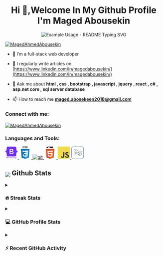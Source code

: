 <h1 align="center">Hi 👋,Welcome In My Github Profile I'm Maged Abousekin</h1>
<p align="center">
  <img src="https://readme-typing-svg.demolab.com/?lines=Full+Stack+Web+Developer;Software+Engineer!;Competitve+Programmer!;&font=Fira%20Code&center=true&width=380&height=50&duration=4000&pause=1000" alt="Example Usage - README Typing SVG">
</p>
<p align="left"> <a href="https://github.com/ryo-ma/github-profile-trophy"><img src="https://github-profile-trophy.vercel.app/?username=MagedAhmedAbousekin" alt="MagedAhmedAbousekin" /></a> </p>

- 🌱 I’m a full-stack web developer 

- 📝 I regularly write articles on [https://www.linkedin.com/in/magedabousekin/](https://www.linkedin.com/in/magedabousekin/)

- 💬 Ask me about **html , css , bootstrap , javascript , jquery , react , c# , asp.net core , sql server database**

- 📫 How to reach me **maged.abosekeen2018@gmail.com**

<h3 align="left">Connect with me:</h3>
<p align="left">
<a href="https://www.linkedin.com/in/magedabousekin/" target="blank"><img align="center" src="https://raw.githubusercontent.com/rahuldkjain/github-profile-readme-generator/master/src/images/icons/Social/linked-in-alt.svg" alt="MagedAhmedAbousekin" height="30" width="40" /></a>

<h3 align="left">Languages and Tools:</h3>
<p align="left"> <a href="https://getbootstrap.com" target="_blank" rel="noreferrer"> <img src="https://raw.githubusercontent.com/devicons/devicon/master/icons/bootstrap/bootstrap-plain-wordmark.svg" alt="bootstrap" width="40" height="40"/> </a> </a> <a href="https://www.w3schools.com/cpp/" target="_blank" rel="noreferrer">
<a href="https://www.w3schools.com/css/" target="_blank" rel="noreferrer"> <img src="https://raw.githubusercontent.com/devicons/devicon/master/icons/css3/css3-original-wordmark.svg" alt="css3" width="40" height="40"/> </a> <a href="https://git-scm.com/" target="_blank" rel="noreferrer"> <img src="https://www.vectorlogo.zone/logos/git-scm/git-scm-icon.svg" alt="git" width="40" height="40"/> </a> 
<a href="https://www.w3.org/html/" target="_blank" rel="noreferrer"> <img src="https://raw.githubusercontent.com/devicons/devicon/master/icons/html5/html5-original-wordmark.svg" alt="html5" width="40" height="40"/> </a>  <a href="https://developer.mozilla.org/en-US/docs/Web/JavaScript" target="_blank" rel="noreferrer"> <img src="https://raw.githubusercontent.com/devicons/devicon/master/icons/javascript/javascript-original.svg" alt="javascript" width="40" height="40"/> </a> <a href="https://www.photoshop.com/en" target="_blank" rel="noreferrer"> <img src="https://raw.githubusercontent.com/devicons/devicon/master/icons/photoshop/photoshop-line.svg" alt="photoshop" width="40" height="40"/> </a>




## <img src="https://media1.giphy.com/media/v1.Y2lkPTc5MGI3NjExYzFhYzJkMmQ2MWQ3ZGY3MDhjZTE3MDI2Mzk3NzE1OWQyZTRlMmYwMCZjdD1z/iY8CRBdQXODJSCERIr/giphy.gif" width=5% valign="bottom"> Github Stats

<details><summary><h3> 🔥 Streak Stats</h3></summary>

----	

<p align="center"><img src="https://github-readme-streak-stats.herokuapp.com/?user=magedahmedabousekin&theme=tokyonight_duo" alt="MagedAhmedAbousekin" /></p>

</details>
	
  
<details><summary><h3>💻 GitHub Profile Stats</h3></summary>

----
<p align="center">
    <a href="https://github.com/anuraghazra/github-readme-stats">
	    <img alt="MagedAhmedAbousekin's Github Stats" src="https://github-readme-stats.vercel.app/api?username=MagedAhmedAbousekin&show_icons=true&count_private=true&locale=en&theme=tokyonight&layout=compact" height="230px"/></a>
	  <img src="https://github-readme-stats.vercel.app/api/top-langs?username=MagedAhmedAbousekin&langs_count=10&show_icons=true&locale=en&theme=tokyonight" alt="MagedAhmedAbousekin" height="230px"/>
<br/>

  <b>Note:</b> Top languages is only a metric of the languages my public code consists of and doesn't reflect experience or skill level.
  </p>
</details>

<details><summary><h3>⚡ Recent GitHub Activity</h3></summary>

----
	
[![MagedAhmedAbousekin's github activity graph](https://github-readme-activity-graph.cyclic.app/graph?username=MagedAhmedAbousekin&theme=github)](https://github.com/MagedAhmedAbousekin/github-readme-activity-graph)

 
</details>
